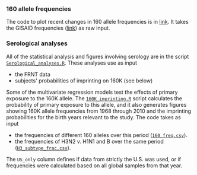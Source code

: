 ### 160 allele frequencies

The code to plot recent changes in 160 allele frequencies is in [link]().
It takes the GISAID frequencies ([link]()) as raw input.

### Serological analyses

All of the statistical analysis and figures involving serology are in the script [`Serological_analyses.R`](Serology/Serological_analyses.R). 
These analyses use as input
* the FRNT data
* subjects' probabilities of imprinting on 160K (see below)

Some of the multivariate regression models test the effects of primary exposure to the 160K allele. 
The [`160K_imprinting.R`](Serology/160K_imprinting.R) script calculates the probability of primary exposure to this allele, and it also generates figures showing 160K allele frequencies from 1968 through 2010 and the imprinting probabilities for the birth years relevant to the study. 
The code takes as input 
* the frequencies of different 160 alleles over this period ([`160_freq.csv`](Serology/160_freq.csv)).
* the frequencies of H3N2 v. H1N1 and B over the same period ([`H3_subtype_frac.csv`](Serology/H3_subtype_frac.csv)).

The `US_only` column defines if data from strictly the U.S. was used, or if frequencies were calculated based on all global samples from that year.
